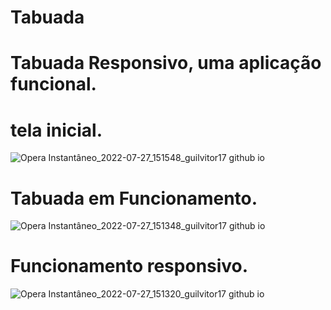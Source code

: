 # Tabuada
# Tabuada Responsivo, uma aplicação funcional.
# tela inicial.
![Opera Instantâneo_2022-07-27_151548_guilvitor17 github io](https://user-images.githubusercontent.com/109220774/181343546-3fb1fb7a-0492-42e4-990b-4a22d7d06294.png)


# Tabuada em Funcionamento.
![Opera Instantâneo_2022-07-27_151348_guilvitor17 github io](https://user-images.githubusercontent.com/109220774/181343321-2123d8cc-aa62-4181-9b90-f8e2161e513f.png)
# Funcionamento responsivo.
![Opera Instantâneo_2022-07-27_151320_guilvitor17 github io](https://user-images.githubusercontent.com/109220774/181343427-eb0b0612-b9d9-4e84-8f3b-1369374953e9.png)



